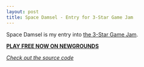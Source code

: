 ```yaml
---
layout: post
title: Space Damsel - Entry for 3-Star Game Jam
---
```


Space Damsel is my entry into [the 3-Star Game Jam](https://ninjamuffin99.newgrounds.com/news/post/1320930).

**[PLAY FREE NOW ON NEWGROUNDS](https://www.newgrounds.com/portal/view/865326)**

*[Check out the source code](https://github.com/EliteMasterEric/SpaceDamsel)*